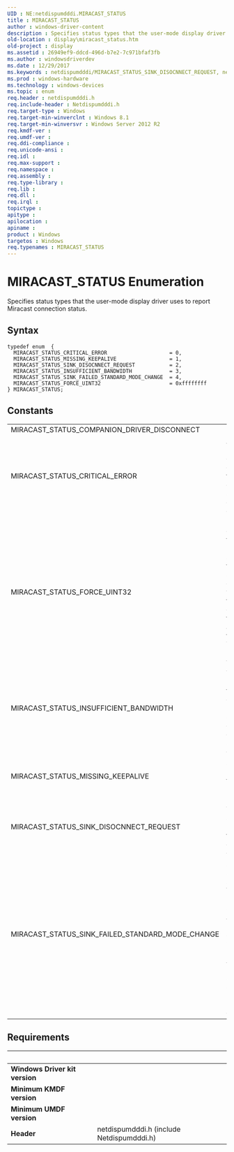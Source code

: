 ```yaml
---
UID : NE:netdispumdddi.MIRACAST_STATUS
title : MIRACAST_STATUS
author : windows-driver-content
description : Specifies status types that the user-mode display driver uses to report Miracast connection status.
old-location : display\miracast_status.htm
old-project : display
ms.assetid : 26949ef9-ddcd-496d-b7e2-7c971bfaf3fb
ms.author : windowsdriverdev
ms.date : 12/29/2017
ms.keywords : netdispumdddi/MIRACAST_STATUS_SINK_DISOCNNECT_REQUEST, netdispumdddi/MIRACAST_STATUS_SINK_FAILED_STANDARD_MODE_CHANGE, MIRACAST_STATUS_SINK_FAILED_STANDARD_MODE_CHANGE, netdispumdddi/MIRACAST_STATUS_FORCE_UINT32, MIRACAST_STATUS_MISSING_KEEPALIVE, MIRACAST_STATUS_CRITICAL_ERROR, netdispumdddi/MIRACAST_STATUS_MISSING_KEEPALIVE, MIRACAST_STATUS_SINK_DISOCNNECT_REQUEST, netdispumdddi/MIRACAST_STATUS_CRITICAL_ERROR, MIRACAST_STATUS enumeration [Display Devices], MIRACAST_STATUS, MIRACAST_STATUS_FORCE_UINT32, MIRACAST_STATUS_INSUFFICIENT_BANDWIDTH, netdispumdddi/MIRACAST_STATUS_INSUFFICIENT_BANDWIDTH, display.miracast_status, netdispumdddi/MIRACAST_STATUS
ms.prod : windows-hardware
ms.technology : windows-devices
ms.topic : enum
req.header : netdispumdddi.h
req.include-header : Netdispumdddi.h
req.target-type : Windows
req.target-min-winverclnt : Windows 8.1
req.target-min-winversvr : Windows Server 2012 R2
req.kmdf-ver : 
req.umdf-ver : 
req.ddi-compliance : 
req.unicode-ansi : 
req.idl : 
req.max-support : 
req.namespace : 
req.assembly : 
req.type-library : 
req.lib : 
req.dll : 
req.irql : 
topictype : 
apitype : 
apilocation : 
apiname : 
product : Windows
targetos : Windows
req.typenames : MIRACAST_STATUS
---
```


# MIRACAST_STATUS Enumeration
Specifies status types  that the user-mode display driver uses to report Miracast connection status.

## Syntax
````
typedef enum  { 
  MIRACAST_STATUS_CRITICAL_ERROR                    = 0,
  MIRACAST_STATUS_MISSING_KEEPALIVE                 = 1,
  MIRACAST_STATUS_SINK_DISOCNNECT_REQUEST           = 2,
  MIRACAST_STATUS_INSUFFICIENT_BANDWIDTH            = 3,
  MIRACAST_STATUS_SINK_FAILED_STANDARD_MODE_CHANGE  = 4,
  MIRACAST_STATUS_FORCE_UINT32                      = 0xffffffff
} MIRACAST_STATUS;
````

## Constants

<table>

<tr>
<td>MIRACAST_STATUS_COMPANION_DRIVER_DISCONNECT</td>
<td></td>
</tr>

<tr>
<td>MIRACAST_STATUS_CRITICAL_ERROR</td>
<td>An unspecified error occurred, and the Miracast connected session cannot continue.</td>
</tr>

<tr>
<td>MIRACAST_STATUS_FORCE_UINT32</td>
<td>Forces this enumeration to compile to 32 bits in size. Without this value, some compilers would allow this enumeration to compile to a size other than 32 bits. You should not use this value.</td>
</tr>

<tr>
<td>MIRACAST_STATUS_INSUFFICIENT_BANDWIDTH</td>
<td>The bandwidth of the wireless connection has changed such that the current mode cannot be sustained.</td>
</tr>

<tr>
<td>MIRACAST_STATUS_MISSING_KEEPALIVE</td>
<td>The Miracast sink failed to respond to the protocol keep-alive message.</td>
</tr>

<tr>
<td>MIRACAST_STATUS_SINK_DISOCNNECT_REQUEST</td>
<td>The Miracast sink requested that it be disconnected.</td>
</tr>

<tr>
<td>MIRACAST_STATUS_SINK_FAILED_STANDARD_MODE_CHANGE</td>
<td>The Miracast sink failed to set a standard Video Electronics Standards Association (VESA) setting, Consumer Electronics Association (CEA) standard setting, or a hand-held mode change.</td>
</tr>
</table>


## Requirements
| &nbsp; | &nbsp; |
| ---- |:---- |
| **Windows Driver kit version** |  |
| **Minimum KMDF version** |  |
| **Minimum UMDF version** |  |
| **Header** | netdispumdddi.h (include Netdispumdddi.h) |